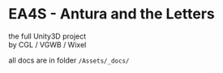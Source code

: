 EA4S - Antura and the Letters
=================
the full Unity3D project  
by CGL / VGWB / Wixel

all docs are in folder ```/Assets/_docs/```

